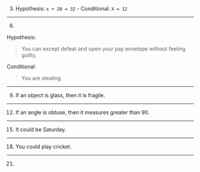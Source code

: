 3) Hypothesis: `x + 20 = 32` - Conditional: `X = 12`

---

6) 

Hypothesis: 

> You can except defeat and open your pay envelope without feeling guilty,

Conditional:

> You are stealing

---

9) If an object is glass, then it is fragile.

---

12) If an angle is obtuse, then it measures greater than 90.

---

15) It could be Saturday.

---

18) You could play cricket.

---

21)